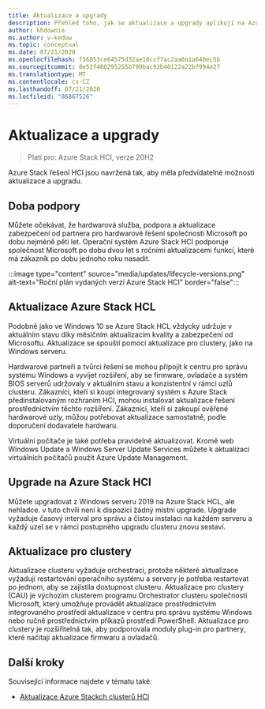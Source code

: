```yaml
---
title: Aktualizace a upgrady
description: Přehled toho, jak se aktualizace a upgrady aplikují na Azure Stack HCI
author: khdownie
ms.author: v-kedow
ms.topic: conceptual
ms.date: 07/21/2020
ms.openlocfilehash: f56853ce64575d32ae10ccf7ac2aa0a1a640ec5b
ms.sourcegitcommit: 0e52f460295255b799bac92b40122a22bf994e27
ms.translationtype: MT
ms.contentlocale: cs-CZ
ms.lasthandoff: 07/21/2020
ms.locfileid: "86867526"
---
```

# <a name="updates-and-upgrades"></a>Aktualizace a upgrady

> Platí pro: Azure Stack HCI, verze 20H2

Azure Stack řešení HCI jsou navržená tak, aby měla předvídatelné možnosti aktualizace a upgradu.

## <a name="support-period"></a>Doba podpory

Můžete očekávat, že hardwarová služba, podpora a aktualizace zabezpečení od partnera pro hardwarové řešení společnosti Microsoft po dobu nejméně pěti let. Operační systém Azure Stack HCI podporuje společnost Microsoft po dobu dvou let s ročními aktualizacemi funkcí, které má zákazník po dobu jednoho roku nasadit.

:::image type="content" source="media/updates/lifecycle-versions.png" alt-text="Roční plán vydaných verzí Azure Stack HCI" border="false":::

## <a name="updating-azure-stack-hci"></a>Aktualizace Azure Stack HCL

Podobně jako ve Windows 10 se Azure Stack HCL vždycky udržuje v aktuálním stavu díky měsíčním aktualizacím kvality a zabezpečení od Microsoftu. Aktualizace se spouští pomocí aktualizace pro clustery, jako na Windows serveru.

Hardwarové partneři a tvůrci řešení se mohou připojit k centru pro správu systému Windows a vyvíjet rozšíření, aby se firmware, ovladače a systém BIOS serverů udržovaly v aktuálním stavu a konzistentní v rámci uzlů clusteru. Zákazníci, kteří si koupí integrovaný systém s Azure Stack předinstalovaným rozhraním HCI, mohou instalovat aktualizace řešení prostřednictvím těchto rozšíření. Zákazníci, kteří si zakoupí ověřené hardwarové uzly, můžou potřebovat aktualizace samostatně, podle doporučení dodavatele hardwaru.

Virtuální počítače je také potřeba pravidelně aktualizovat. Kromě web Windows Update a Windows Server Update Services můžete k aktualizaci virtuálních počítačů použít Azure Update Management.

## <a name="upgrading-to-azure-stack-hci"></a>Upgrade na Azure Stack HCI

Můžete upgradovat z Windows serveru 2019 na Azure Stack HCL, ale nehladce. v tuto chvíli není k dispozici žádný místní upgrade. Upgrade vyžaduje časový interval pro správu a čistou instalaci na každém serveru a každý uzel se v rámci postupného upgradu clusteru znovu sestaví.

## <a name="cluster-aware-updating"></a>Aktualizace pro clustery

Aktualizace clusteru vyžaduje orchestraci, protože některé aktualizace vyžadují restartování operačního systému a servery je potřeba restartovat po jednom, aby se zajistila dostupnost clusteru. Aktualizace pro clustery (CAU) je výchozím clusterem programu Orchestrator clusteru společnosti Microsoft, který umožňuje provádět aktualizace prostřednictvím integrovaného prostředí aktualizace v centru pro správu systému Windows nebo ručně prostřednictvím příkazů prostředí PowerShell. Aktualizace pro clustery je rozšiřitelná tak, aby podporovala moduly plug-in pro partnery, které načítají aktualizace firmwaru a ovladačů.

## <a name="next-steps"></a>Další kroky

Související informace najdete v tématu také:

- [Aktualizace Azure Stackch clusterů HCI](../manage/update-cluster.md)

